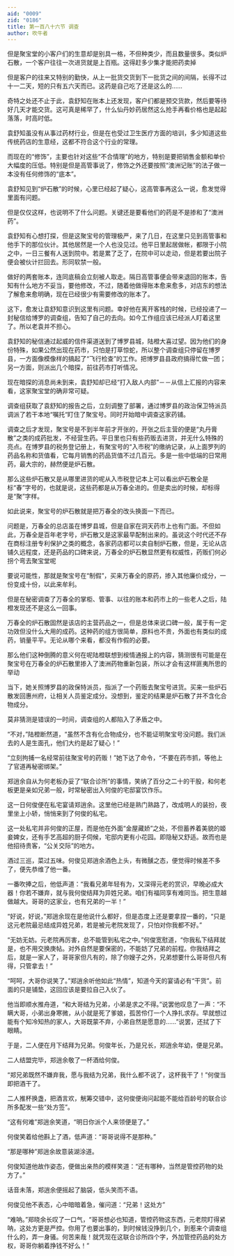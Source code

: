 ```yaml
---
aid: "0009"
zid: "0186"
title: 第一百八十六节 调查
author: 吹牛者
---
```


但是聚宝堂的小客户们的生意却是别具一格，不但种类少，而且数量很多。类似炉石散，一个客户往往一次进货就是上百瓶。这得赶多少集才能把药卖掉

但是客户的往来又特别的勤快，从上一批货交货到下一批货之间的间隔，长得不过十一二天，短的只有五六天而已。这药是自己吃了还是这么的……

奇特之处还不止于此，袁舒知在账本上还发现，客户们都是预交货款，然后要等待好几天才能交货。这可真是稀罕了，什么仙丹妙药居然这么抢手再看价格也是起起落落，时高时低。

袁舒知虽没有从事过药材行业，但是在也受过卫生医疗方面的培训，多少知道这些传统药店的生意经，这都不符合这个行业的常理。

而现在的“修饰”，主要也针对这些“不合情理”的地方，特别是要把销售金额和单价大幅度的压低。特别是但是高管事说了，修饰之外还要按照“澳洲记账”的法子做一本没有任何修饰的“底本”。

袁舒知见到“炉石散”的时候，心里已经起了疑心，这高管事再这么一说，愈发觉得里面有问题。

但是仅仅这样，也说明不了什么问题。关键还是要看他们的药是不是掺和了“澳洲药”。

袁舒知有心想打探，但是这聚宝号的管理极严，来了几日，在这里只见到高管事和他手下的那位伙计。其他居然是一个人也没见过。他平日里起居做帐，都限于小院之中，一日三餐有人送到院中。若是累了乏了，在院中可以走动，但是若要出院子便会被伙计拦回去。形同软禁一般。

做好的两套账本，连同底稿会立刻被人取走。隔日高管事便会带来退回的账本，告知有什么地方不妥当，要他修改，不过，随着他做得账本愈来愈多，对店东的想法了解愈来愈明确，现在已经很少有需要修改的账本了。

这下，愈发让袁舒知意识到这里有问题。幸好他在离开客栈的时候，已经投递了一封秘信给博罗的调查组，告知了自己的去向。如今工作组应该已经派人盯着这里了。所以老袁并不担心。

袁舒知的秘信通过起威的信件渠道送到了博罗县城，陆橙大喜过望。因为他们的身份特殊，如果公然出现在药市，只怕是打草惊蛇，所以整个调查组只停留在博罗县，一方面像模像样的搞起了“飞行检查”的工作。把博罗县县政府搞得忙做一团；另一方面，则派出几个暗探，前往药市打听情况。



现在暗探的消息尚未到来，袁舒知却已经“打入敌人内部”－－从信上汇报的内容来看，这家聚宝堂的确非常可疑。

调查组获取了袁舒知的报告之后，立刻调整了部署，通过博罗县的政治保卫特派员调派了若干本地“嘱托“盯住了聚宝号。同时开始暗中调查这家药铺。

调查之后才发现，聚宝号是不到半年前才开张的，开张之后主营的便是“丸丹膏散”之类的成药批发，不经营生药。平日里也只有些药贩去进货，并无什么特殊的亮点。在博罗县的税务登记册上，有聚宝号的“入市税”的缴纳记录，从上面罗列的药品名称和货值看，它每月销售的药品货值不过几百元。多是一些中低端的日常用药，最大宗的，赫然便是炉石散。

那么这些炉石散又是从哪里进货的呢从入市税登记本上可以看出炉石散全是标“春”字号的，也就是说，这些药都是从万春全进的。但是卖出的时候，却标得是“聚”字样。

如此说来，聚宝号的炉石散就是把万春全的改头换面一下而已。

问题是，万春全的总店虽在博罗县城，但是自家在洞天药市上也有门面。不但如此，万春全是百年老字号，炉石散又是这家最早配制出来的。虽说这个时代还不存在商标注册专利保护之类的概念，各家药店都可以卖自制炉石散，但是，无论从店铺久远程度，还是药品的口碑来说，万春全的炉石散显然更有权威性，药贩们何必拐个弯去聚宝堂呢

要说可能性，那就是聚宝号在“制假”，买来万春全的原药，掺入其他廉价成分，一份变成十份，以此来牟利。

但是在秘密调查了万春全的掌柜、管事、以往的账本和药市上的一些老人之后，陆橙发现还不是这么一回事。

万春全的炉石散固然是该店的主营药品之一，但是总体来说口碑一般，属于有一定功效但没什么大用的成药。这种药的组方很简单，原料也不贵，外面也有类似的成药，销量平平。无论从哪个来看，都没有作假的必要。

那么他们这种倒腾的意义何在呢陆橙联想到桉情通报上的内容，猜测很有可能是在聚宝号在万春全的炉石散里掺入了澳洲药物重新包装，所以才会有这样匪夷所思的举动

当下，她关照博罗县的政保特派员，指派了一个药贩去聚宝号进货。买来一些炉石散发回惠州府，让相关人员鉴定成分。没想到，鉴定的结果是炉石散了并不含化合物成分。

莫非猜测是错误的一时间，调查组的人都陷入了矛盾之中。

“不对，”陆橙断然道，“虽然不含有化合物成分，也不能证明聚宝号没问题。我们派去的人是生面孔，他们大约是起了疑心！”

“立刻拘捕一名经常前往聚宝号的药贩！”她下达了命令，“不要在药市抓，等他上了官道再秘密绑架。”

郑逍余自从为何老板办妥了“联合诊所”的事情，笑纳了百分之二十的干股，和何老板更是亲如兄弟一般，时常秘密出入何俊的宅邸宴饮作乐。

这一日何俊便在私宅宴请郑逍余。这里他已经是熟门熟路了，改成明人的装扮，夜里坐上小轿，悄悄来到了何俊的私宅。

这一处私宅并非何俊的正屋，而是他在外面“金屋藏娇”之处，不但蓄养着美貌的姬妾婢女，还有手艺高超的厨子伺候，宅邸内更有小花园。即隐秘又舒适。故而也是他招待贵客，“公关交际”的地方。

酒过三巡，菜过五味。何俊见郑逍余酒色上头，有微醺之态，便觉得时候差不多了，便先恭维了他一番。

一番吹捧之后，他低声道：“我看兄弟年轻有为，又深得元老的赏识，早晚必成大器！你若不嫌弃，就与我何俊结拜为异姓兄弟。咱们有福同享有难同当。把生意越做越大。哥哥的这家业，也有兄弟的一半！”

“好说，好说，”郑逍余现在是他说什么都好，但是态度上还是要拿捏一番的，“只是这元老院最忌结成异姓兄弟，若是被元老院发现了，只怕对你我都不好。”

“无妨无妨。元老院再厉害，总不能管到私宅之中。”何俊宽慰道，“你我私下结拜就是，也不用交换庚帖。对外自然是要保密的，不能妨了兄弟的前程。你我结拜之后，就是一家人了，哥哥家但凡有的，除了你嫂子之外，兄弟想要什么哥哥但凡有得，只管拿去！”

“呵呵，大哥你说笑了。”郑逍余听他如此“热情”，知道今天的宴请必有“干货”。前面的只是铺垫，这回应该是要拉自己入伙了。

他当即顺水推舟道，“和大哥结为兄弟，小弟是求之不得。”说罢他叹息了一声：“不瞒大哥，小弟出身寒微，从小就是死了爹娘，孤苦伶仃一个人挣扎求存。早就想过能有个知冷知热的家人，大哥既蒙不弃，小弟自然是愿意的……”说罢，还拭了下眼睛。

于是，二人便在月下结拜为兄弟。何俊年长，乃是兄长，郑逍余年幼，便是兄弟。

二人结盟完毕，郑逍余敬了一杯酒给何俊。

“郑兄弟既然不嫌弃我，愿与我结为兄弟，我什么都不说了，这杯我干了！”何俊当即把酒干了。

二人推杯换盏，把酒言欢，觥筹交错中，这何俊便询问起能不能给百龄号的联合诊所多配发一些“处方签”。

“这有何难”郑逍余笑道，“明日你派个人来领便是了。”

何俊笑着给他斟上了酒，低声道：“哥哥说得不是那种。”

“那是哪种”郑逍余故意装湖涂道。

何俊知道他故作姿态，便做出亲热的模样笑道：“还有哪种，当然是管控药物的处方了。”

话音未落，郑逍余便摇起了脑袋，低头笑而不语。

何俊见他不表态，心中暗暗着急，催问道：“兄弟！这处方”

“难呐。”郑晓余长叹了一口气，“哥哥想必也知道，管控药物这东西，元老院盯得紧呐，这处方更是严控。你用了也要出事的，到时候钱没挣到几个，到惹来个调查组什么的，弄一身骚。何苦来哉！就凭现在这联合诊所四个字，外加管控药品的处方权，哥哥你躺着挣钱不好么！”

